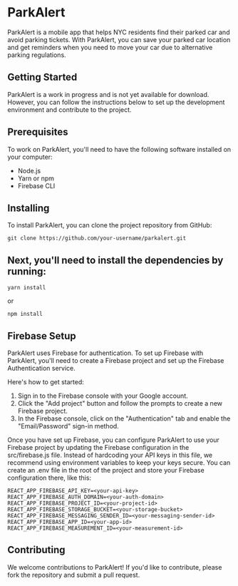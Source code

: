 # ParkAlert


ParkAlert is a mobile app that helps NYC residents find their parked car and avoid parking tickets. With ParkAlert, you can save your parked car location and get reminders when you need to move your car due to alternative parking regulations.

## Getting Started
ParkAlert is a work in progress and is not yet available for download. However, you can follow the instructions below to set up the development environment and contribute to the project.

## Prerequisites
To work on ParkAlert, you'll need to have the following software installed on your computer:

- Node.js
- Yarn or npm
- Firebase CLI

## Installing
To install ParkAlert, you can clone the project repository from GitHub:
```
git clone https://github.com/your-username/parkalert.git
```
## Next, you'll need to install the dependencies by running:
```
yarn install
```
or

```
npm install
```

## Firebase Setup

ParkAlert uses Firebase for authentication. To set up Firebase with ParkAlert, you'll need to create a Firebase project and set up the Firebase Authentication service.

Here's how to get started:

1. Sign in to the Firebase console with your Google account.
2. Click the "Add project" button and follow the prompts to create a new Firebase project.
3. In the Firebase console, click on the "Authentication" tab and enable the "Email/Password" sign-in method.

Once you have set up Firebase, you can configure ParkAlert to use your Firebase project by updating the Firebase configuration in the src/firebase.js file. Instead of hardcoding your API keys in this file, we recommend using environment variables to keep your keys secure. You can create an .env file in the root of the project and store your Firebase configuration there, like this:
```
REACT_APP_FIREBASE_API_KEY=<your-api-key>
REACT_APP_FIREBASE_AUTH_DOMAIN=<your-auth-domain>
REACT_APP_FIREBASE_PROJECT_ID=<your-project-id>
REACT_APP_FIREBASE_STORAGE_BUCKET=<your-storage-bucket>
REACT_APP_FIREBASE_MESSAGING_SENDER_ID=<your-messaging-sender-id>
REACT_APP_FIREBASE_APP_ID=<your-app-id>
REACT_APP_FIREBASE_MEASUREMENT_ID=<your-measurement-id>
```

## Contributing
We welcome contributions to ParkAlert! If you'd like to contribute, please fork the repository and submit a pull request.


